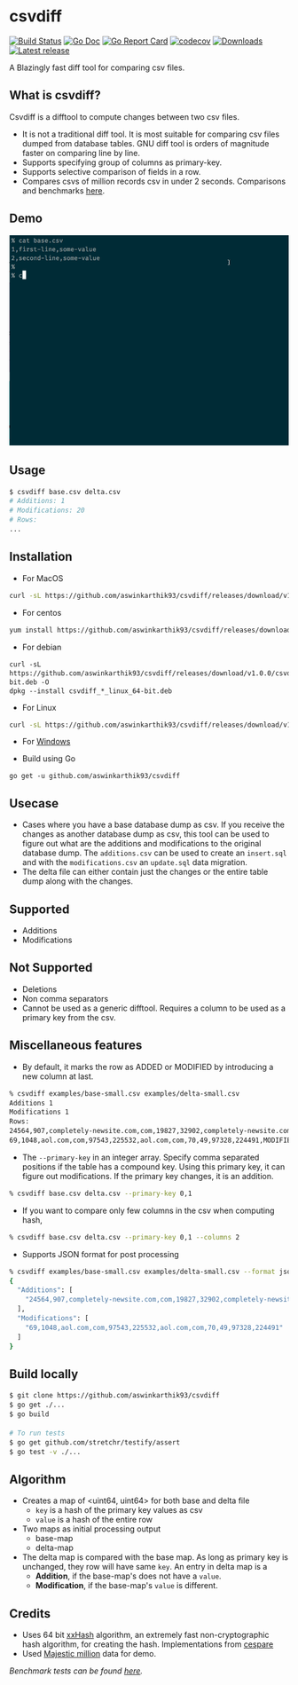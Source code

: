 # csvdiff

[![Build Status](https://travis-ci.org/aswinkarthik93/csvdiff.svg?branch=master)](https://travis-ci.org/aswinkarthik93/csvdiff)
[![Go Doc](https://godoc.org/github.com/aswinkarthik93/csvdiff?status.svg)](https://godoc.org/github.com/aswinkarthik93/csvdiff)
[![Go Report Card](https://goreportcard.com/badge/github.com/aswinkarthik93/csvdiff)](https://goreportcard.com/report/github.com/aswinkarthik93/csvdiff)
[![codecov](https://codecov.io/gh/aswinkarthik93/csvdiff/branch/master/graph/badge.svg)](https://codecov.io/gh/aswinkarthik93/csvdiff)
[![Downloads](https://img.shields.io/github/downloads/aswinkarthik93/csvdiff/latest/total.svg)](https://github.com/aswinkarthik93/csvdiff/releases)
[![Latest release](https://img.shields.io/github/release/aswinkarthik93/csvdiff.svg)](https://github.com/aswinkarthik93/csvdiff/releases)

A Blazingly fast diff tool for comparing csv files.

## What is csvdiff?

Csvdiff is a difftool to compute changes between two csv files.

* It is not a traditional diff tool. It is most suitable for comparing csv files dumped from database tables. GNU diff tool is orders of magnitude faster on comparing line by line.
* Supports specifying group of columns as primary-key.
* Supports selective comparison of fields in a row.
* Compares csvs of million records csv in under 2 seconds. Comparisons and benchmarks [here](/benchmark).

## Demo

![demo](/demo/csvdiff.gif)

## Usage

```bash
$ csvdiff base.csv delta.csv
# Additions: 1
# Modifications: 20
# Rows:
...
```

## Installation

- For MacOS

```bash
curl -sL https://github.com/aswinkarthik93/csvdiff/releases/download/v1.0.0/csvdiff_1.0.0_darwin_amd64.tar.gz | tar xfz -
```

- For centos

```bash
yum install https://github.com/aswinkarthik93/csvdiff/releases/download/v1.0.0/csvdiff_1.0.0_linux_64-bit.rpm
```

- For debian

```
curl -sL https://github.com/aswinkarthik93/csvdiff/releases/download/v1.0.0/csvdiff_1.0.0_linux_64-bit.deb -O
dpkg --install csvdiff_*_linux_64-bit.deb
```

- For Linux

```bash
curl -sL https://github.com/aswinkarthik93/csvdiff/releases/download/v1.0.0/csvdiff_1.0.0_linux_amd64.tar.gz | tar xfz -
```

- For [Windows](https://github.com/aswinkarthik93/csvdiff/releases/download/v1.0.0/csvdiff_1.0.0_windows_amd64.tar.gz)

- Build using Go

```
go get -u github.com/aswinkarthik93/csvdiff
```

## Usecase

- Cases where you have a base database dump as csv. If you receive the changes as another database dump as csv, this tool can be used to figure out what are the additions and modifications to the original database dump. The `additions.csv` can be used to create an `insert.sql` and with the `modifications.csv` an `update.sql` data migration.
- The delta file can either contain just the changes or the entire table dump along with the changes.

## Supported

- Additions
- Modifications

## Not Supported

- Deletions
- Non comma separators
- Cannot be used as a generic difftool. Requires a column to be used as a primary key from the csv.

## Miscellaneous features

- By default, it marks the row as ADDED or MODIFIED by introducing a new column at last.

```bash
% csvdiff examples/base-small.csv examples/delta-small.csv
Additions 1
Modifications 1
Rows:
24564,907,completely-newsite.com,com,19827,32902,completely-newsite.com,com,1621,909,19787,32822,ADDED
69,1048,aol.com,com,97543,225532,aol.com,com,70,49,97328,224491,MODIFIED
```

- The `--primary-key` in an integer array. Specify comma separated positions if the table has a compound key. Using this primary key, it can figure out modifications. If the primary key changes, it is an addition.

```bash
% csvdiff base.csv delta.csv --primary-key 0,1
```

- If you want to compare only few columns in the csv when computing hash,

```bash
% csvdiff base.csv delta.csv --primary-key 0,1 --columns 2
```

- Supports JSON format for post processing

```bash
% csvdiff examples/base-small.csv examples/delta-small.csv --format json
{
  "Additions": [
    "24564,907,completely-newsite.com,com,19827,32902,completely-newsite.com,com,1621,909,19787,32822"
  ],
  "Modifications": [
    "69,1048,aol.com,com,97543,225532,aol.com,com,70,49,97328,224491"
  ]
}
```

## Build locally

```bash
$ git clone https://github.com/aswinkarthik93/csvdiff
$ go get ./...
$ go build

# To run tests
$ go get github.com/stretchr/testify/assert
$ go test -v ./...
```

## Algorithm

- Creates a map of <uint64, uint64> for both base and delta file
  - `key` is a hash of the primary key values as csv
  - `value` is a hash of the entire row
- Two maps as initial processing output
  - base-map
  - delta-map
- The delta map is compared with the base map. As long as primary key is unchanged, they row will have same `key`. An entry in delta map is a
  - **Addition**, if the base-map's does not have a `value`.
  - **Modification**, if the base-map's `value` is different.

## Credits

- Uses 64 bit [xxHash](https://cyan4973.github.io/xxHash/) algorithm, an extremely fast non-cryptographic hash algorithm, for creating the hash. Implementations from [cespare](https://github.com/cespare/xxhash)
- Used [Majestic million](https://blog.majestic.com/development/majestic-million-csv-daily/) data for demo.

_Benchmark tests can be found [here](/benchmark)._
